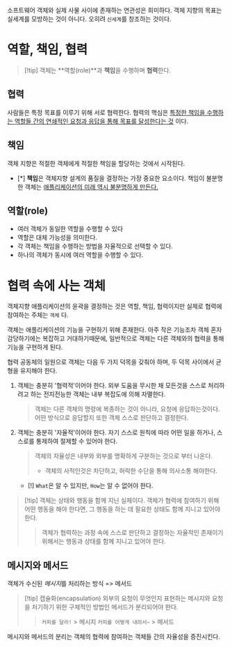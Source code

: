 소프트웨어 객체와 실제 사물 사이에 존재하는 연관성은 희미하다.
객체 지향의 목표는 실세계를 모방하는 것이 아니다. 오히려 `신세계`를 창조하는 것이다.

# 역할, 책임, 협력

> [!tip] 객체는 **역할(role)**과 **책임**을 수행하며 **협력**한다.

## 협력

사람들은 특정 목표를 이루기 위해 서로 협력한다.
협력의 핵심은 <u>특정한 책임을 수행하는 역할들 간의 연쇄적인 요청과 응답을 통해 목표를 달성한다는 것</u> 이다.

## 책임

객체 지향은 적절한 객체에게 적절한 책임을 할당하는 것에서 시작된다.
- [*] **책임**은 객체지향 설계의 품질을 결정하는 가장 중요한 요소이다.
책임이 불분명한 객체는 <u>애플리케이션의 미래 역시 불분명하게 만든다.</u>

## 역할(role)

- 여러 객체가 동일한 역할을 수행할 수 있다
- 역할은 대체 가능성을 의미한다.
- 각 객체는 책임을 수행하는 방법을 자율적으로 선택할 수 있다.
- 하나의 객체가 동시에 여러 역할을 수행할 수 있다.

# 협력 속에 사는 객체

객체지향 애플리케이션의 윤곽을 결정하는 것은 역할, 책임, 협력이지만 실제로 협력에 참여하는 주체는 `객체` 다.

객체는 애플리케이션의 기능을 구현하기 위해 존재한다. 아주 작은 기능조차 객체 혼자 감당하기에는 복잡하고 거대하기때문에, 일반적으로 객체는 다른 객체와의 협력을 통해 기능을 구현하게 된다.

협력 공동체의 일원으로 객체는 다음 두 가지 덕목을 갖춰야 하며, 두 덕목 사이에서 균형을 유지해야 한다.
1. 객체는 충분히 '협력적'이어야 한다.
	외부 도움을 무시한 채 모든것을 스스로 처리하려고 하는 전지전능한 객체는 내부 복잡도에 의해 자멸한다.
	> 객체는 다른 객체의 명령에 복종하는 것이 아니라, 요청에 응답하는것이다.
	> 어떤 방식으로 응답할지 또한 객체 스스로 판단하고 결정한다.
2. 객체는 충분히 '자율적'이어야 한다.
	자기 스스로 원칙에 따라 어떤 일을 하거나, 스스로를 통제하여 절제할 수 있어야 한다.
	> 객체의 자율성은 내부와 외부를 명확하게 구분하는 것으로 부터 나온다.
	> - 객체의 사적인것은 차단하고, 허락한 수단을 통해 의사소통 해야한다.
	- [!] `What`은 알 수 있지만, `How`는 알 수 없어야 한다.

> [!tip] 객체는 상태와 행동을 함께 지닌 실체이다.
> 객체가 협력에 참여하기 위해 어떤 행동을 해야 한다면, 그 행동을 하는 데 필요한 상태도 함께 지니고 있어야 한다.
> > 객체가 협력하는 과정 속에 스스로 판단하고 결정하는 자율적인 존재이기 위해서는 행동과 상태를 함께 지니고 있어야 한다.

## 메시지와 메서드

객체가 수신된 *메시지*를 처리하는 방식 => 메서드

> [!tip] 캡슐화(encapsulation)
외부의 요청이 무엇인지 표현하는 메시지와
> 요청을 처기하기 위한 구체적인 방법인 메서드가 분리되어야 한다.
> > `커피를 달라!` > 메시지
> > `커피를 어떻게 내려서~` > 메서드

메시지와 메서드의 분리는 객체의 협력에 참여하는 객체들 간의 자율성을 증진시킨다.




